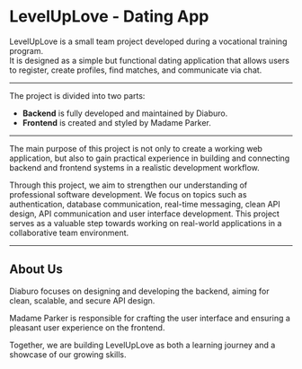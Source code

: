 # LevelUpLove - Dating App

LevelUpLove is a small team project developed during a vocational training program.  
It is designed as a simple but functional dating application that allows users to register, create profiles, find matches, and communicate via chat.

---

The project is divided into two parts:
- **Backend** is fully developed and maintained by Diaburo.
- **Frontend** is created and styled by Madame Parker.

---

The main purpose of this project is not only to create a working web application, but also to gain practical experience in building and connecting backend and frontend systems in a realistic development workflow.  

Through this project, we aim to strengthen our understanding of professional software development. We focus on topics such as authentication, database communication, real-time messaging, clean API design, API communication and user interface development. This project serves as a valuable step towards working on real-world applications in a collaborative team environment.

---

## About Us

Diaburo focuses on designing and developing the backend, aiming for clean, scalable, and secure API design.

Madame Parker is responsible for crafting the user interface and ensuring a pleasant user experience on the frontend.

Together, we are building LevelUpLove as both a learning journey and a showcase of our growing skills.
